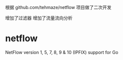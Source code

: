 
根据 github.com/tehmaze/netflow 项目做了二次开发

增加了过滤器
增加了流量流向分析


# netflow
NetFlow version 1, 5, 7, 8, 9 &amp; 10 (IPFIX) support for Go

